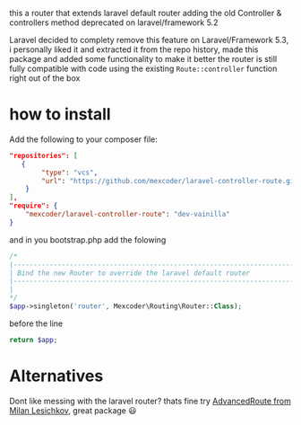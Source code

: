 this a router that extends laravel default router adding the old Controller &amp; controllers method deprecated on laravel/framework 5.2

Laravel decided to complety remove this feature on Laravel/Framework 5.3, i personally liked it and extracted it from the repo history, made this package and added some functionality to make it better
the router is still fully compatible with code using the existing ```Route::controller``` function right out of the box

# how to install

Add the following to your composer file:

```json
"repositories": [
   {
        "type": "vcs",
        "url": "https://github.com/mexcoder/laravel-controller-route.git"
    }
],
"require": {
    "mexcoder/laravel-controller-route": "dev-vainilla"
}
```

and in you bootstrap.php add the folowing

```php
/*
|--------------------------------------------------------------------------
| Bind the new Router to override the laravel default router
|--------------------------------------------------------------------------
|
*/
$app->singleton('router', Mexcoder\Routing\Router::Class);
```   
 
before the line

```php
return $app;
```

# Alternatives
Dont like messing with the laravel router? thats fine try [AdvancedRoute from Milan Lesichkov](https://github.com/lesichkovm/laravel-advanced-route), great package :smiley:
